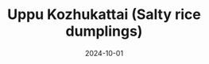 ---
title: 'Uppu Kozhukattai (Salty rice dumplings)'
date: 2024-10-01
permalink: /posts/2024/10/salty-kozhukattai/
tags:
  - Recipe
  - South Indian
  - Snack
  - Vegan
categories:
  - South Indian Recipe
---